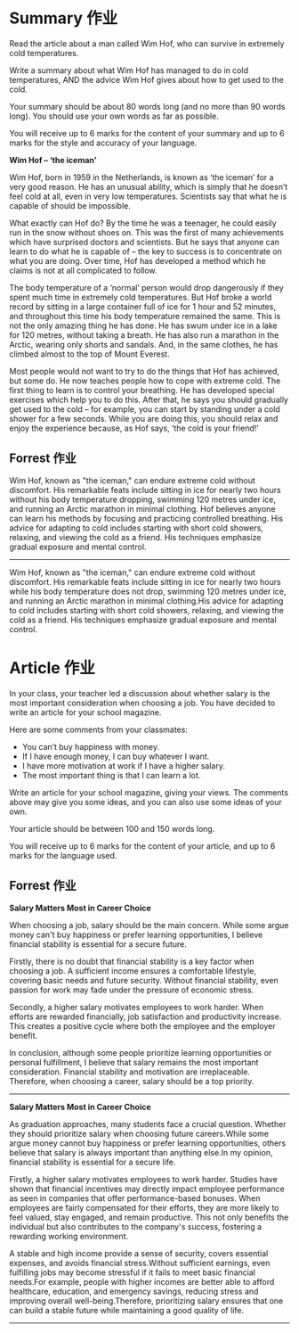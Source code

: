 # Summary 作业

Read the article about a man called Wim Hof, who can survive in extremely cold temperatures.

Write a summary about what Wim Hof has managed to do in cold temperatures, AND the advice Wim Hof gives about how to get used to the cold.

Your summary should be about 80 words long (and no more than 90 words long). You should use your own words as far as possible.

You will receive up to 6 marks for the content of your summary and up to 6 marks for the style and accuracy of your language.

**Wim Hof – ‘the iceman’**

Wim Hof, born in 1959 in the Netherlands, is known as ‘the iceman’ for a very good reason. He has an unusual ability, which is simply that he doesn’t feel cold at all, even in very low temperatures. Scientists say that what he is capable of should be impossible.

What exactly can Hof do? By the time he was a teenager, he could easily run in the snow without shoes on. This was the first of many achievements which have surprised doctors and scientists. But he says that anyone can learn to do what he is capable of – the key to success is to concentrate on what you are doing. Over time, Hof has developed a method which he claims is not at all complicated to follow.

The body temperature of a ‘normal’ person would drop dangerously if they spent much time in extremely cold temperatures. But Hof broke a world record by sitting in a large container full of ice for 1 hour and 52 minutes, and throughout this time his body temperature remained the same. This is not the only amazing thing he has done. He has swum under ice in a lake for 120 metres, without taking a breath. He has also run a marathon in the Arctic, wearing only shorts and sandals. And, in the same clothes, he has climbed almost to the top of Mount Everest.

Most people would not want to try to do the things that Hof has achieved, but some do. He now teaches people how to cope with extreme cold. The first thing to learn is to control your breathing. He has developed special exercises which help you to do this. After that, he says you should gradually get used to the cold – for example, you can start by standing under a cold shower for a few seconds. While you are doing this, you should relax and enjoy the experience because, as Hof says, ‘the cold is your friend!’

## Forrest 作业

Wim Hof, known as "the iceman," can endure extreme cold without discomfort. His remarkable feats include sitting in ice for nearly two hours without his body temperature dropping, swimming 120 metres under ice, and running an Arctic marathon in minimal clothing. Hof believes anyone can learn his methods by focusing and practicing controlled breathing. His advice for adapting to cold includes starting with short cold showers, relaxing, and viewing the cold as a friend. His techniques emphasize gradual exposure and mental control.

---
Wim Hof, known as "the iceman," can endure extreme cold without discomfort. His remarkable feats include sitting in ice for nearly two hours while his body temperature does not drop, swimming 120 metres under ice, and running an Arctic marathon in minimal  clothing.His advice for adapting to cold includes starting with short cold showers, relaxing, and viewing the cold as a friend. His techniques emphasize gradual exposure and mental control. 
﻿
# Article 作业

In your class, your teacher led a discussion about whether salary is the most important consideration when choosing a job. You have decided to write an article for your school magazine.

Here are some comments from your classmates:
- You can’t buy happiness with money.
- If I have enough money, I can buy whatever I want.
- I have more motivation at work if I have a higher salary.
- The most important thing is that I can learn a lot.

Write an article for your school magazine, giving your views. The comments above may give you some ideas, and you can also use some ideas of your own.

Your article should be between 100 and 150 words long.

You will receive up to 6 marks for the content of your article, and up to 6 marks for the language used.

## Forrest 作业

**Salary Matters Most in Career Choice**

When choosing a job, salary should be the main concern. While some argue money can't buy happiness or prefer learning opportunities, I believe financial stability is essential for a secure future.

Firstly, there is no doubt that financial stability is a key factor when choosing a job. A sufficient income ensures a comfortable lifestyle, covering basic needs and future security. Without financial stability, even passion for work may fade under the pressure of economic stress.

Secondly, a higher salary motivates employees to work harder. When efforts are rewarded financially, job satisfaction and productivity increase. This creates a positive cycle where both the employee and the employer benefit.

In conclusion, although some people prioritize learning opportunities or personal fulfillment, I believe that salary remains the most important consideration. Financial stability and motivation are irreplaceable. Therefore, when choosing a career, salary should be a top priority.

---

**Salary Matters Most in Career Choice**


As graduation approaches, many students face a crucial question. Whether they should prioritize salary when choosing future careers.While some argue money cannot buy happiness or prefer learning opportunities, others believe that salary is always important than anything else.In my opinion, financial stability is essential for a secure life.


Firstly, a higher salary motivates employees to work harder. Studies have shown that financial incentives may directly impact employee performance as seen in companies that offer performance-based bonuses. When employees are fairly compensated for their efforts, they are more likely to feel valued, stay engaged, and remain productive. This not only benefits the individual but also contributes to the company's success, fostering a rewarding working environment.

A stable and high income provide a sense of security, covers essential expenses, and avoids financial stress.Without sufficient earnings, even fulfilling jobs may become stressful if it fails to meet basic financial needs.For example, people with higher incomes are better able to afford healthcare, education, and emergency savings, reducing stress and improving overall well-being.Therefore, prioritizing salary ensures that one can build a stable future while maintaining a good quality of life.

---





